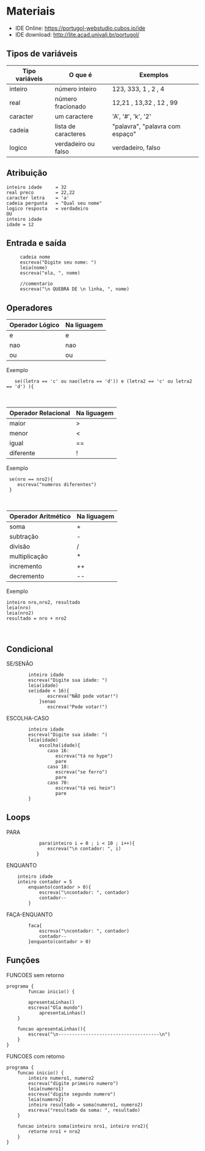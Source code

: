 # Materiais
 - IDE Online: https://portugol-webstudio.cubos.io/ide
 - IDE download: http://lite.acad.univali.br/portugol/

## Tipos de variáveis

Tipo variáveis| O que é               | Exemplos
------------- | -------------         |  -------------
inteiro       | número inteiro        | 123, 333, 1 , 2 , 4 
real          | número fracionado     | 12,21 , 13,32 , 12 , 99
caracter      | um caractere          | 'A', '#', 'k', '2'
cadeia        | lista de caracteres   | "palavra", "palavra com espaço"
logico        | verdadeiro ou falso   |  verdadeiro, falso

## Atribuição
```
inteiro idade     = 32
real preco        = 22,22
caracter letra    = 'a'
cadeia pergunta   = "Qual seu nome"
logico resposta   = verdadeiro
OU
inteiro idade
idade = 12
```

## Entrada e saída

```
     cadeia nome 
     escreva("Digite seu nome: ")
     leia(nome)
     escreva("ola, ", nome)
  
     //comentario
     escreva("\n QUEBRA DE \n linha, ", nome)
```

## Operadores
Operador Lógico | Na liguagem
-------------   | -------------       
e               | e
nao             | nao
ou              | ou

Exemplo
```
   se((letra == 'c' ou nao(letra == 'd')) e (letra2 == 'c' ou letra2 == 'd') ){
```
<br />

Operador Relacional | Na liguagem
-------------       | -------------       
maior               | >
menor               | <
igual               | ==
diferente           | !

Exemplo
```
 se(nro == nro2){ 
 	escreva("numeros diferentes")
 }
```
<br />


Operador Aritmético  | Na liguagem
-------------        | -------------       
soma                 | +
subtração            | -
divisão              | /
multiplicação        | *
incremento           | ++
decremento           | --

Exemplo
```
inteiro nro,nro2, resultado
leia(nro)
leia(nro2)
resultado = nro + nro2
```
<br />

## Condicional

SE/SENÃO 
```
	    inteiro idade 
	    escreva("Digite sua idade: ")
	    leia(idade)
	    se(idade < 16){
               escreva("NÃO pode votar!")
            }senao
               escreva("Pode votar!")
```

ESCOLHA-CASO
```
	    inteiro idade 
	    escreva("Digite sua idade: ")
	    leia(idade)
            escolha(idade){
               caso 16:
                  escreva("tá no hype")
                  pare
               caso 18:
                  escreva("se ferro")
                  pare
               caso 70:
                  escreva("tá vei hein")
                  pare
        }
```

## Loops

PARA
```	 
            para(inteiro i = 0 ; i < 10 ; i++){
               escreva("\n contador: ", i)
           }
```

ENQUANTO
```
	inteiro idade 
	inteiro contador = 5
        enquanto(contador > 0){
            escreva("\ncontador: ", contador)
            contador--
        }
```

FAÇA-ENQUANTO
```
        faca{
            escreva("\ncontador: ", contador)
            contador--
        }enquanto(contador > 0)
```

## Funções 

FUNCOES sem retorno
```
programa {
    	funcao inicio() {
	 
	    apresentaLinhas()
	    escreva("Ola mundo")
            apresentaLinhas()
	}

	funcao apresentaLinhas(){
	    escreva("\n-------------------------------------\n")
	}
}
```

FUNCOES com retorno 
```
programa {
	funcao inicio() {
	    inteiro numero1, numero2
	    escreva("digite primeiro numero")
	    leia(numero1)
	    escreva("digite segundo numero")
	    leia(numero2)
	    inteiro resultado = soma(numero1, numero2)
	    escreva("resultado da soma: ", resultado)
	}
	
	funcao inteiro soma(inteiro nro1, inteiro nro2){
	    retorne nro1 + nro2
	}
}
```
